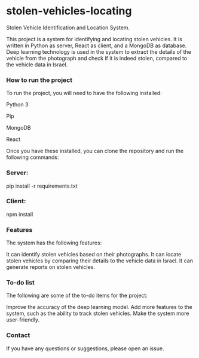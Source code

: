 # stolen-vehicles-locating
Stolen Vehicle Identification and Location System.

This project is a system for identifying and locating stolen vehicles. It is written in Python as server, React as client, and a MongoDB as database. Deep learning technology is used in the system to extract the details of the vehicle from the photograph and check if it is indeed stolen, compared to the vehicle data in Israel.

### How to run the project
To run the project, you will need to have the following installed:

Python 3

Pip

MongoDB

React

Once you have these installed, you can clone the repository and run the following commands:
### Server:
pip install -r requirements.txt
### Client:
npm install


### Features
The system has the following features:

It can identify stolen vehicles based on their photographs.
It can locate stolen vehicles by comparing their details to the vehicle data in Israel.
It can generate reports on stolen vehicles.
### To-do list
The following are some of the to-do items for the project:

Improve the accuracy of the deep learning model.
Add more features to the system, such as the ability to track stolen vehicles.
Make the system more user-friendly.
### Contact
If you have any questions or suggestions, please open an issue.

